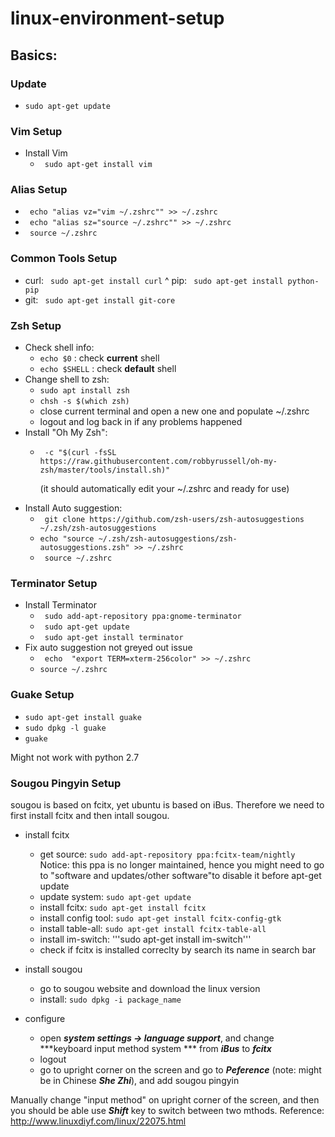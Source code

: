# linux-environment-setup

## Basics:
### Update
* ```sudo apt-get update```
### Vim Setup
* Install Vim
	* ``` sudo apt-get install vim```
### Alias Setup
* ``` echo "alias vz="vim ~/.zshrc"" >> ~/.zshrc```
* ``` echo "alias sz="source ~/.zshrc"" >> ~/.zshrc```
* ``` source ~/.zshrc```

### Common Tools Setup
* curl: ``` sudo apt-get install curl```
^ pip: ``` sudo apt-get install python-pip```
* git: ``` sudo apt-get install git-core```

### Zsh Setup
* Check shell info: 
	* ```echo $0``` : check **current** shell
	* ```echo $SHELL``` : check **default** shell
* Change shell to zsh:
	* ```sudo apt install zsh```
 	* ```chsh -s $(which zsh)```
	* close current terminal and open a new one and populate ~/.zshrc
 	* logout and log back in if any problems happened
* Install "Oh My Zsh":
	* ``` -c "$(curl -fsSL https://raw.githubusercontent.com/robbyrussell/oh-my-zsh/master/tools/install.sh)"```
	
	  (it should automatically edit your ~/.zshrc and ready for use)
* Install Auto suggestion:
	* ``` git clone https://github.com/zsh-users/zsh-autosuggestions ~/.zsh/zsh-autosuggestions```
	* ``` echo "source ~/.zsh/zsh-autosuggestions/zsh-autosuggestions.zsh" >> ~/.zshrc ```
	* ``` source ~/.zshrc```
### Terminator Setup
* Install Terminator
	* ``` sudo add-apt-repository ppa:gnome-terminator```
	* ``` sudo apt-get update```
	* ``` sudo apt-get install terminator```
* Fix auto suggestion not greyed out issue
	* ``` echo  "export TERM=xterm-256color" >> ~/.zshrc```
	* ```source ~/.zshrc```
	
### Guake Setup
* ```sudo apt-get install guake```
* ```sudo dpkg -l guake```
* ```guake ```

Might not work with python 2.7
	
### Sougou Pingyin Setup
sougou is based on fcitx, yet ubuntu is based on iBus. Therefore we need to first install fcitx and then intall sougou.

* install fcitx
	* get source: ```sudo add-apt-repository ppa:fcitx-team/nightly```
	Notice: this ppa is no longer maintained, hence you might need to go to "software and updates/other software"to disable it before apt-get update 
	* update system: ```sudo apt-get update```
	* install fcitx: ```sudo apt-get install fcitx```
    * install config tool: ```sudo apt-get install fcitx-config-gtk```
    * install table-all: ```sudo apt-get install fcitx-table-all```
    * install im-switch: '''sudo apt-get install im-switch'''
    * check if fcitx is installed correclty by search its name in search bar

* install sougou
    * go to sougou website and download the linux version
    * install: ```sudo dpkg -i package_name```

* configure
    * open ***system settings -> language support***, and change ***keyboard input method system *** from ***iBus***
    to ***fcitx***
    * logout
    * go to upright corner on the screen and go to ***Peference*** (note: might be in Chinese ***She Zhi***), and add sougou pingyin
	
Manually change "input method" on upright corner of the screen, and then you should be able use ***Shift*** key to switch between two mthods.
Reference: http://www.linuxdiyf.com/linux/22075.html
		
